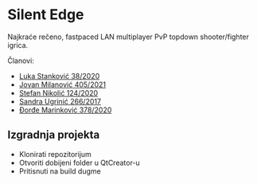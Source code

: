 # Silent Edge

Najkraće rečeno, fastpaced LAN multiplayer PvP topdown shooter/fighter igrica.

Članovi:
 - <a href="https://gitlab.com/lukastan1">Luka Stanković 38/2020</a>
 - <a href="https://gitlab.com/pecelin">Jovan Milanović 405/2021</a>
 - <a href="https://gitlab.com/Stefann2">Stefan Nikolić 124/2020</a>
 - <a href="https://gitlab.com/sandraugrinic">Sandra Ugrinić 266/2017</a>
 - <a href="https://gitlab.com/djordje1298">Đorđe Marinković 378/2020</a>

  ## Izgradnja projekta

 - Klonirati repozitorijum
 - Otvoriti dobijeni folder u QtCreator-u
 - Pritisnuti na build dugme
